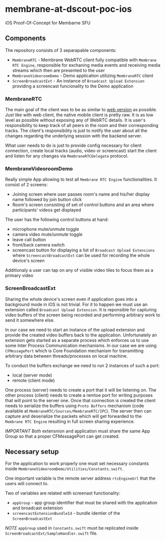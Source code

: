 # membrane-at-dscout-poc-ios

iOS Proof-Of-Concept for Membarne SFU

## Components
The repository consists of 3 separapable components:
- `MembraneRTC` -  Membrane WebRTC client fully compatible with `Membrane RTC Engine`, responsible for exchaning media events and receiving media streams which then are presented to the user
- `MembraneVideoroomDemo` - Demo application utilizing `MembraneRTC` client
- `ScreenBroadcastExt` - An instance of `Broadcast Upload Extension` providing a screencast funcionality to the Demo application

### MembraneRTC
The main goal of the client was to be as similar to [web version](https://github.com/membraneframework/membrane_rtc_engine) as possible.
Just like with web client, the native mobile client is pretty raw. It is as low level as possible without exposing any of WebRTC details.
It is user's responsibility to keep track of all peers in the room and their corresponding tracks. The client's responsibility is just to 
notify the user about all the changes regarding the underlying session with the backend server.

What user needs to do is just to provide config necessary for client connection, create local tracks (audio, video or screencast) 
start the client and listen for any changes via `MembraneRTCDelegate` protocol.

### MembraneVideoroomDemo
Really simple App allowing to test all `Membrane RTC Engine` functionalities. It consist of 2 screens:
- Joining screen where user passes room's name and his/her display name followed by join button click
- Room's screen consisting of set of control buttons and an area where participants' videos get displayed

The user has the following control buttons at hand:
- microphone mute/unmute toggle
- camera video mute/unmute toggle
- leave call button
- front/back camera switch
- screencast button for displaying a list of `Broadcast Upload Extensions` where `ScreencastBroadcastExt` can be used for recording the whole device's screen

Additionaly a user can tap on any of visible video tiles to focus them as a primary video


### ScreenBroadcastExt
Sharing the whole device's screen even if application goes into a background mode in iOS is not trivial.
For it to happen we must use an extension called `Broadcast Upload Extension`. It is reponsible for capturing 
video buffers of the screen being recorded and performing arbitrary work to send it somewhere else.

In our case we need to start an instance of the upload extension and provide the created video buffers back to the application.
Unfortunately an extension gets started as a separate process which enforces us to use some Inter Process Communication mechanisms.
In our case we are using `CFMessagePort` which is Core Foundation mechanism for transmitting arbitrary data between threads/processes on local machine.

To conduct the buffers exchange we need to run 2 instances of such a port:
- local (server mode)
- remote (client mode)

One process (server) needs to create a port that it will be listening on. The other process (client) needs
to create a remtoe port for writing purposes that will point to the server one. Once that connection is created
the client needs to serialize the buffers using `Proto Buffers` mechanism (code available at `MembraneRTC/Sources/MembraneRTC/IPC`).
The server then can capture and deserialize the packets which will get forwarded to the `Membrane RTC Engine` resulting in full screen sharing experience.

*IMPORTANT*
Both extensnion and application must share the same App Group so that a proper CFMessagePort can get created.


## Necessary setup
For the application to work properly one must set necessary constants inside 
`MembraneVideoroomDemo/Utilities/Constants.swift`. 

One important variable is the remote server address `rtcEngineUrl` that the users will connect to.

Two of variables are related with screenast functionality:
- `appGroup` - app group identifier that must be shared with the application and broadcast extension 
- `screencastExtensionBundleId` - bundle identier of the `ScreenBroadcastExt`


*NOTE* `appGroup` used in `Constants.swift` must be replicated inside `ScreenBroadcastExt/SampleHandler.swift` file.




 
